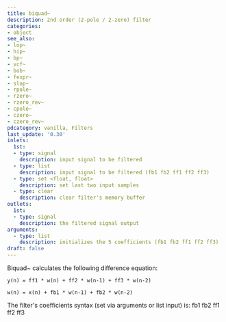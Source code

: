```yaml
---
title: biquad~
description: 2nd order (2-pole / 2-zero) filter
categories:
- object
see_also:
- lop~
- hip~
- bp~
- vcf~
- bob~
- fexpr~
- slop~
- rpole~
- rzero~
- rzero_rev~
- cpole~
- czero~
- czero_rev~
pdcategory: vanilla, Filters
last_update: '0.30'
inlets:
  1st:
  - type: signal
    description: input signal to be filtered
  - type: list
    description: input signal to be filtered (fb1 fb2 ff1 ff2 ff3)
  - type: set <float, float>
    description: set last two input samples
  - type: clear
    description: clear filter's memory buffer
outlets:
  1st:
  - type: signal
    description: the filtered signal output
arguments:
  - type: list
    description: initializes the 5 coefficients (fb1 fb2 ff1 ff2 ff3)
draft: false
---
```

Biquad~ calculates the following difference equation:

`y(n) = ff1 * w(n) + ff2 * w(n-1) + ff3 * w(n-2)`

`w(n) = x(n) + fb1 * w(n-1) + fb2 * w(n-2)`

The filter's coefficients syntax (set via arguments or list input) is: fb1 fb2 ff1 ff2 ff3
